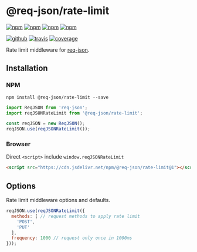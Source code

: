# @req-json/rate-limit

[![npm][npm-version]][npm]
[![npm][npm-size]][npm]
[![npm][npm-downloads]][npm]
[![npm][npm-license]][npm]


[![github][github-issues]][github]
[![travis][travis-build]][travis]
[![coverage][coveralls-svg]][coveralls]


Rate limit middleware for [req-json][req-json].

## Installation

### NPM

```
npm install @req-json/rate-limit --save
```

```js
import ReqJSON from 'req-json';
import reqJSONRateLimit from '@req-json/rate-limit';

const reqJSON = new ReqJSON();
reqJSON.use(reqJSONRateLimit());
```

### Browser

Direct `<script>` include `window.reqJSONRateLimit`

```html
<script src="https://cdn.jsdelivr.net/npm/@req-json/rate-limit@1"></script>
```

## Options

Rate limit middleware options and defaults.

```js
reqJSON.use(reqJSONRateLimit({
  methods: [ // request methods to apply rate limit
    'POST',
    'PUT'
  ],
  frequency: 1000 // request only once in 1000ms
}));
```

[req-json]: https://github.com/Cweili/req-json

[npm]: https://www.npmjs.com/package/@req-json/rate-limit
[npm-version]: https://img.shields.io/npm/v/@req-json%2Frate-limit.svg
[npm-size]: https://img.shields.io/bundlephobia/minzip/@req-json%2Frate-limit.svg
[npm-downloads]: https://img.shields.io/npm/dt/@req-json%2Frate-limit.svg
[npm-license]: https://img.shields.io/npm/l/@req-json%2Frate-limit.svg

[github]: https://github.com/req-json/req-json-rate-limit
[github-issues]: https://img.shields.io/github/issues/req-json/req-json-rate-limit.svg

[travis]: https://travis-ci.org/req-json/req-json-rate-limit
[travis-build]: https://travis-ci.org/req-json/req-json-rate-limit.svg?branch=master

[coveralls]: https://coveralls.io/github/req-json/req-json-rate-limit?branch=master
[coveralls-svg]: https://coveralls.io/repos/github/req-json/req-json-rate-limit/badge.svg?branch=master
